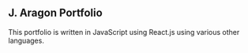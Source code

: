 ## J. Aragon Portfolio

This portfolio is written in JavaScript using React.js using various other languages.